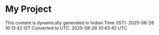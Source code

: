 # My Project

This content is dynamically generated in Indian Time (IST): 2025-08-26 16:13:42 IST
Converted to UTC: 2025-08-26 10:43:42 UTC
